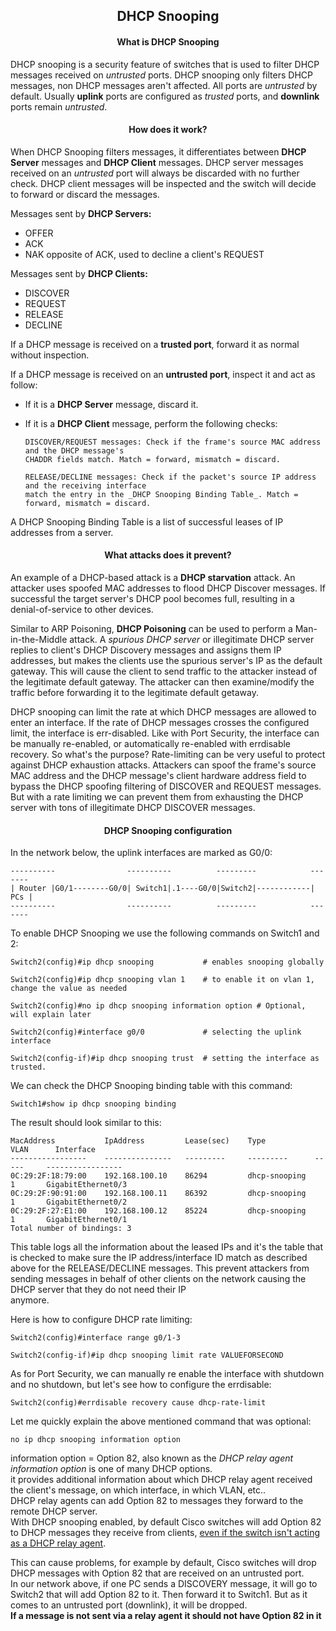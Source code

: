 <h2 align="center">DHCP Snooping</h2>



<h4 align="center">What is DHCP Snooping</h4>

DHCP snooping is a security feature of switches that is used to filter DHCP messages
received on _untrusted_ ports.
DHCP snooping only filters DHCP messages, non DHCP messages aren't affected.
All ports are _untrusted_ by default. Usually <strong>uplink</strong> ports are
configured as _trusted_ ports, and <strong>downlink</strong> ports remain _untrusted_.


<h4 align="center">How does it work?</h4>

When DHCP Snooping filters messages, it differentiates between <strong>DHCP Server</strong> messages
and <strong>DHCP Client</strong> messages.
DHCP server messages received on an _untrusted_ port will always be discarded with no
further check.
DHCP client messages will be inspected and the switch will decide to forward or discard the messages.

Messages sent by <strong>DHCP Servers:</strong>

- OFFER
- ACK
- NAK opposite of ACK, used to decline a client's REQUEST

Messages sent by <strong>DHCP Clients:</strong>

- DISCOVER
- REQUEST
- RELEASE
- DECLINE

If a DHCP message is received on a <strong>trusted port</strong>, forward it as normal without inspection.

If a DHCP message is received on an <strong>untrusted port</strong>, inspect it and act as follow:

- If it is a <strong>DHCP Server</strong> message, discard it.
- If it is a <strong>DHCP Client</strong> message, perform the following checks:

      DISCOVER/REQUEST messages: Check if the frame's source MAC address and the DHCP message's
      CHADDR fields match. Match = forward, mismatch = discard.

      RELEASE/DECLINE messages: Check if the packet's source IP address and the receiving interface
      match the entry in the _DHCP Snooping Binding Table_. Match = forward, mismatch = discard.

A DHCP Snooping Binding Table is a list of successful leases of IP addresses from a server.

<h4 align="center">What attacks does it prevent?</h4>

An example of a DHCP-based attack is a <strong>DHCP starvation</strong> attack. An
attacker uses spoofed MAC addresses to flood DHCP Discover messages. If successful the target
server's DHCP pool becomes full, resulting in a denial-of-service to other devices.

Similar to ARP Poisoning, <strong>DHCP Poisoning</strong> can be used to perform a Man-in-the-Middle attack.
A _spurious DHCP server_ or illegitimate DHCP server replies to client's DHCP Discovery
messages and assigns them IP addresses, but makes the clients use the spurious server's IP
as the default gateway.
This will cause the client to send traffic to the attacker instead of the legitimate default
gateway. The attacker can then examine/modify the traffic before forwarding it to the
legitimate default getaway.

DHCP snooping can limit the rate at which DHCP messages are allowed to enter an interface.
If the rate of DHCP messages crosses the configured limit, the interface is err-disabled.
Like with Port Security, the interface can be manually re-enabled, or automatically
re-enabled with errdisable recovery. So what's the purpose? Rate-limiting can be very useful
to protect against DHCP exhaustion attacks. Attackers can spoof the frame's source MAC
address and the DHCP message's client hardware address field to bypass the DHCP spoofing
filtering of DISCOVER and REQUEST messages. But with a rate limiting we can prevent them
from exhausting the DHCP server with tons of illegitimate DHCP DISCOVER messages.

<h4 align="center">DHCP Snooping configuration</h4>

In the network below, the uplink interfaces are marked as G0/0:

    ----------                ----------          ---------            -------
    | Router |G0/1--------G0/0| Switch1|.1----G0/0|Switch2|------------| PCs |
    ----------                ----------          ---------            -------

To enable DHCP Snooping we use the following commands on Switch1 and 2:

    Switch2(config)#ip dhcp snooping           # enables snooping globally

    Switch2(config)#ip dhcp snooping vlan 1    # to enable it on vlan 1, change the value as needed

    Switch2(config)#no ip dhcp snooping information option # Optional, will explain later

    Switch2(config)#interface g0/0             # selecting the uplink interface

    Switch2(config-if)#ip dhcp snooping trust  # setting the interface as trusted.

We can check the DHCP Snooping binding table with this command:

    Switch1#show ip dhcp snooping binding

The result should look similar to this:

    MacAddress           IpAddress         Lease(sec)    Type           VLAN      Interface
    -----------------    ---------------   ---------     ---------      -----     -----------------
    0C:29:2F:18:79:00    192.168.100.10    86294         dhcp-snooping    1       GigabitEthernet0/3
    0C:29:2F:90:91:00    192.168.100.11    86392         dhcp-snooping    1       GigabitEthernet0/2
    0C:29:2F:27:E1:00    192.168.100.12    85224         dhcp-snooping    1       GigabitEthernet0/1
    Total number of bindings: 3

This table logs all the information about the leased IPs and it's the table that
is checked to make sure the IP address/interface ID match as described above for the
RELEASE/DECLINE messages. This prevent attackers from sending messages in behalf of
other clients on the network causing the DHCP server that they do not need their IP  
anymore.

Here is how to configure DHCP rate limiting:

    Switch2(config)#interface range g0/1-3

    Switch2(config-if)#ip dhcp snooping limit rate VALUEFORSECOND

As for Port Security, we can manually re enable the interface with shutdown and no shutdown, but
let's see how to configure the errdisable:

    Switch2(config)#errdisable recovery cause dhcp-rate-limit

Let me quickly explain the above mentioned command that was optional:

    no ip dhcp snooping information option

information option = Option 82, also known as the _DHCP relay agent information option_
is one of many DHCP options. \
it provides additional information about which DHCP relay agent received the client's message,
on which interface, in which VLAN, etc.. \
DHCP relay agents can add Option 82 to messages they forward to the remote DHCP server. \
With DHCP snooping enabled, by default Cisco switches will add Option 82 to DHCP messages
they receive from clients, <ins>even if the switch isn't acting as a DHCP relay agent</ins>.

This can cause problems, for example by default, Cisco switches will drop DHCP messages with
Option 82 that are received on an untrusted port. \
In our network above, if one PC sends a DISCOVERY message, it will go to Switch2 that
will add Option 82 to it. Then forward it to Switch1. But as it comes to an untrusted port (downlink),
it will be dropped. \
<strong>If a message is not sent via a relay agent it should not have Option 82 in it</strong>
